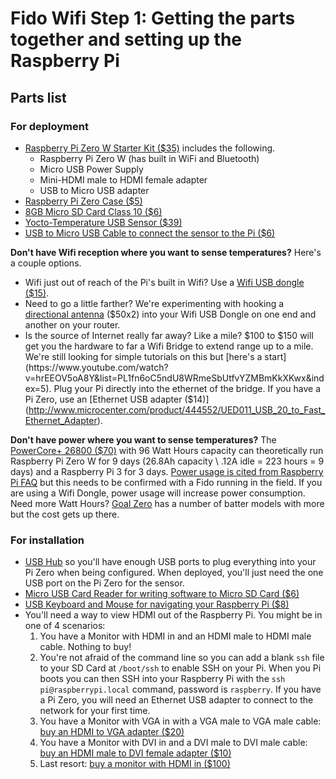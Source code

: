 # Fido Wifi Step 1: Getting the parts together and setting up the Raspberry Pi

## Parts list 

### For deployment 

- [Raspberry Pi Zero W Starter Kit ($35)](http://www.microcenter.com/product/475719/Raspberry_Pi_Zero_W_Starter_Kit) includes the following. 
  - Raspberry Pi Zero W (has built in WiFi and Bluetooth)
  - Micro USB Power Supply 
  - Mini-HDMI male to HDMI female adapter
  - USB to Micro USB adapter
- [Raspberry Pi Zero Case ($5)](http://cart.microcenter.com/cart.aspx?RedirectUrl=http://www.microcenter.com)  
- [8GB Micro SD Card Class 10 ($6)](http://www.microcenter.com/product/366174/8GB_microSDHC_Class_10_Flash_Memory_Card)
- [Yocto-Temperature USB Sensor ($39)](http://www.yoctopuce.com/EN/products/usb-environmental-sensors/yocto-temperature)
- [USB to Micro USB Cable to connect the sensor to the Pi ($6)](http://www.microcenter.com/product/472118/3_ft_Micro_USB_Cable_-_Black)

__Don't have Wifi reception where you want to sense temperatures?__ Here's a couple options. 

- Wifi just out of reach of the Pi's built in Wifi? Use a [Wifi USB dongle ($15)](http://www.microcenter.com/product/361805/TL-WN722N_150Mbps_Wireless_N_USB_Adapter).
- Need to go a little farther? We're experimenting with hooking a [directional antenna](https://www.neweggbusiness.com/Product/Product.aspx?Item=9SIV00Y5DD2371&nm_mc=KNC-GoogleBizMKPL-PC&cm_mmc=KNC-GoogleBizMKPL-PC-_-pla-_-Network+-+Interface+Cards-_-9SIV00Y5DD2371&gclid=CKfn2dK5_NICFcOKswodgjsKnQ) ($50x2) into your Wifi USB Dongle on one end and another on your router.
- Is the source of Internet really far away? Like a mile? $100 to $150  will get you the hardware to far a Wifi Bridge to extend range up to a mile. We're still  looking for simple tutorials on this but [here's a start](https://www.youtube.com/watch?v=hrEEOV5oA8Y&list=PL1fn6oC5ndU8WRmeSbUtfvYZMBmKkXKwx&index=5). Plug your Pi directly into the ethernet of the bridge. If you have a Pi Zero, use an [Ethernet USB adapter ($14)](http://www.microcenter.com/product/444552/UED011_USB_20_to_Fast_Ethernet_Adapter).


__Don't have power where you want to sense temperatures?__ The [PowerCore+ 26800 ($70)](https://www.anker.com/products/A1374011) with 96 Watt Hours capacity can theoretically run Raspberry Pi Zero W for 9 days (26.8Ah capacity \ .12A idle = 223 hours = 9 days) and a Raspberry Pi 3 for 3 days. [Power usage is cited from Raspberry Pi FAQ](https://www.raspberrypi.org/help/faqs/#powerReqs) but this needs to be confirmed with a Fido running in the field. If you are using a Wifi Dongle, power usage will increase power consumption. Need more Watt Hours? [Goal Zero](http://www.goalzero.com/p/164/goal-zero-yeti-150-portable-power-station) has a number of batter models with more but the cost gets up there. 


### For installation 
- [USB Hub](http://www.microcenter.com/product/423456/4-Port_USB_20_HUB) so you'll have enough USB ports to plug everything into your Pi Zero when being configured. When deployed, you'll just need the one USB port on the Pi Zero for the sensor.
- [Micro USB Card Reader for writing software to Micro SD Card ($6)](http://www.microcenter.com/product/351651/GFR204SD_10-in-1_USB20_Card_Reader-Writer_-_Green)
- [USB Keyboard and Mouse for navigating your Raspberry Pi ($8)](http://www.microcenter.com/product/466207/USB_Keyboard_-_Mouse_Combo)
- You'll need a way to view HDMI out of the Raspberry Pi. You might be in one of 4 scenarios: 
  1. You have a Monitor with HDMI in and an HDMI male to HDMI male cable. Nothing to buy!
  2. You're not afraid of the command line so you can add a blank `ssh` file to your SD Card at `/boot/ssh` to enable SSH on your Pi. When you Pi boots you can then SSH into your Raspberry Pi with the `ssh pi@raspberrypi.local` command, password is `raspberry`. If you have a Pi Zero, you will need an Ethernet USB adapter to connect to the network for your first time.
  3. You have a Monitor with VGA in with a VGA male to VGA male cable: [buy an HDMI to VGA adapter ($20)](http://www.microcenter.com/product/431859/hdmi_to_vga_adapter_with_audio)
  4. You have a Monitor with DVI in and a DVI male to DVI male cable: [buy an HDMI male to DVI female adapter ($10)](http://www.microcenter.com/product/355992/HDMI_Male_to_DVI_Female_Adapter) 
  5. Last resort: [buy a monitor with HDMI in ($100)](http://www.microcenter.com/product/462882/S22F350FHN_22_HD_LED_Monitor)


